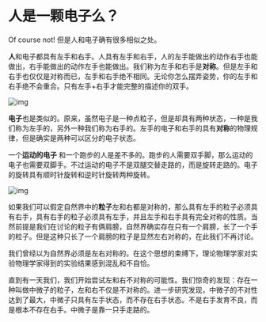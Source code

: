 # 人是一颗电子么？

Of course not! 但是人和电子确有很多相似之处。



**人**和电子都具有左手和右手。人具有左手和右手，人的左手能做出的动作右手也能做出，右手能做出的动作左手也能做出。我们称为左手和右手是**对称**。但是左手和右手也仅仅是对称而已，左手和右手绝不相同。无论你怎么摆弄姿势，你的左手和右手绝不会重合。只有左手+右手才能完整的描述你的双手。

![img](APersonAElectron/hand.jpg)



**电子**也是类似的。原来，虽然电子是一种点粒子，但是却具有两种状态，一种是我们称为左手的，另外一种我们称为右手的。左手的电子和右手的具有**对称**的物理规律，但是确实是两种可以区分的电子状态。



一个**运动的电子** 和一个跑步的人是差不多的。跑步的人需要双手脚，那么运动的电子也需要双脚手。不过运动的电子不是双腿交替走路的，而是旋转走路的。电子的旋转具有顺时针旋转和逆时针旋转两种旋转。

![img](APersonAElectron/electron-spin.jpg)

如果我们可以假定自然界中的**粒子**左和右都是对称的，那么具有左手的粒子必须具有右手，具有右手的粒子必须具有左手，并且左手和右手具有完全对称的性质。当然前提是我们在讨论的粒子有俩肩膀，自然界确实存在只有一个肩膀，长了一个手的粒子。但是这种只长了一个肩膀的粒子是显然左右对称的，在此我们不再讨论。



我们曾经以为自然界必须是左右对称的。在这个思想的束缚下，理论物理学家对实验物理学家得到的实验结果感到混乱和不自恰。



直到有一天我们，我们开始尝试左和右不对称的可能性。我们惊奇的发现：存在一种叫做中微子的粒子，左和右不仅是不对称的。进一步研究发现，中微子的不对性达到了最大，中微子只具有左手状态，而不存在右手状态。不是右手发育不良，而是根本不存在右手。中微子是靠一只手走路的。
